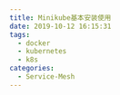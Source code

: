 ```yaml
---
title: Minikube基本安装使用
date: 2019-10-12 16:15:31
tags:
  - docker
  - kubernetes
  - k8s
categories:
  - Service-Mesh
---
```

